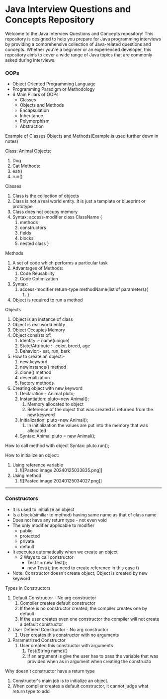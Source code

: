 # Java Interview Questions and Concepts Repository

Welcome to the Java Interview Questions and Concepts repository! This repository is designed to help you prepare for Java programming interviews by providing a comprehensive collection of Java-related questions and concepts. Whether you're a beginner or an experienced developer, this repository aims to cover a wide range of Java topics that are commonly asked during interviews.

### OOPs
- Object Oriented Programming Language
- Programming Paradigm or Methodology
- 6 Main Pillars of OOPs
	- Classes
	- Objects and Methods
	- Encapsulation
	- Inheritance
	- Polymorphism
	- Abstraction

Example of Classes Objects and Methods(Example is used further down in notes)

Class: Animal
Objects:
1. Dog
2. Cat
Methods:
1. eat()
2. run()

Classes
1. Class is the collection of objects
2. Class is not a real world entity. It is just a template or blueprint or prototype
3. Class does not occupy memory  
4. Syntax: access-modifier class ClassName {
	1. methods
	2. constructors
	3. fields
	4. blocks
	5. nested class }

Methods
1. A set of code which performs a particular task
2. Advantages of Methods:
	1. Code Reusability
	2. Code Optimization
3. Syntax:
	1. access-modifier return-type methodName(list of parameters){
		1. }
4. Object is required to run a method

Objects
1. Object is an instance of class
2. Object is real world entity
3. Object Occupies Memory
4. Object consists of:
	1. Identity :- name(unique)
	2. State/Attribute :- color, breed, age
	3. Behavior:-  eat, run, bark
5. How to create an object:-
	1. new keyword
	2. newInstance() method
	3. clone() method
	4. deserialization
	5. factory methods
6. Creating object with new keyword
	1. Declaration:- Animal pluto;
	2. Instantiation: pluto=new Animal();
		1. Memory allocated to object
		2. Reference of the object that was created is returned from the new keyword
	3. Initialization: pluto=new Animal();
		1. In initialization the values are put into the memory that was allocated
	4. Syntax: Animal pluto = new Animal();

How to call method with object
Syntax: pluto.run();

How to initialize an object:
1. Using reference variable
	1. ![[Pasted image 20240125033835.png]]
2. Using method
	1. ![[Pasted image 20240125034027.png]]
---
### Constructors
- It is used to initialize an object
- Is a block(similiar to method) having same name as that of class name
- Does not have any return type - not even void
- The only modifier applicable to modifier
	- public
	- protected
	- private
	- default
- It executes automatically when we create an object
	- 2 Ways to call constructor
		- Test t = new Test();
		- new Test(); (no need to create reference in this case t)
- Note: Constructor doesn't create object, Object is created by new keyword

Types in Constructors
1. Default Constructor - No arg constructor
	1. Compiler creates default constructor
	2. If there is no constructor created, the compiler creates one by default
	3. If the user creates even one constructor the compiler will not create a default constructor
2. User Defined Constructor - No arg constructor
	1. User creates this constructor with no arguments
3. Parametrized Constructor
	1. User created this constructor with arguments
		1. Test(String name){}
		2. If an argument is give the user has to pass the variable that was provided when as in argument when creating the constructo

Why doesn't constructor have a return type
1. Constructor's main job is to initialize an object. 
2. When compiler creates a default constructor, it cannot judge what return type to add
